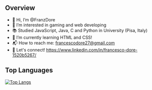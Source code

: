## Overview
- 👋 Hi, I’m @FranzDore
- 👀 I’m interested in gaming and web developing
- 📚 Studied JavaScript, Java, C and Python in University (Pisa, Italy) 
- 🌱 I’m currently learning HTML and CSS!
- 📬 How to reach me: francescodore27@gmail.com
- 🔗 Let's connect! https://www.linkedin.com/in/francesco-dore-1520b5267/


## Top Languages
[![Top Langs](https://github-readme-stats.vercel.app/api/top-langs/?username=FranzDore&layout=compact)](https://github.com/FranzDore)

